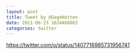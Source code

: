 ```yaml
--- 
layout: post 
title: Tweet by @GageHatten 
date: 2021-06-23 1624460863 
categories: twitter 
--- 
```

https://twitter.com/o/status/1407716985731956741